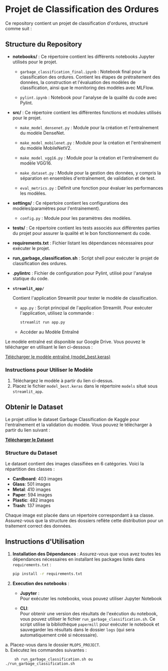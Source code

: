 # Projet de Classification des Ordures

Ce repository contient un projet de classification d'ordures, structuré comme suit :

## Structure du Repository

- **notebooks/** : Ce répertoire contient les différents notebooks Jupyter utilisés pour le projet.
  - `garbage_classification_final.ipynb` : Notebook final pour la classification des ordures. Contient les étapes de prétraitement des données, la construction et l'évaluation des modèles de classification, ainsi que le monitoring des modèles avec MLFlow.

  - `pylint.ipynb` : Notebook pour l'analyse de la qualité du code avec Pylint.

- **src/** : Ce répertoire contient les différentes fonctions et modules utilisés pour le projet.
  - `make_model_densenet.py` : Module pour la création et l'entraînement du modèle DenseNet.

  - `make_model_mobilenet.py` : Module pour la création et l'entraînement du modèle MobileNetV2.

  - `make_model_vgg16.py` : Module pour la création et l'entraînement du modèle VGG16.

  - `make_dataset.py` : Module pour la gestion des données, y compris la séparation en ensembles d'entraînement, de validation et de test.

  - `eval_metrics.py` : Définit une fonction pour évaluer les performances les modèles.

- **settings/** : Ce répertoire contient les configurations des modèles(paramètres pour l'entrainement).
    - `config.py` : Module pour les paramètres des modèles.

- **tests/** : Ce répertoire contient les tests associés aux différentes parties du projet pour assurer la qualité et le bon fonctionnement du code.

- **requirements.txt** : Fichier listant les dépendances nécessaires pour exécuter le projet.

- **run_garbage_classification.sh** : Script shell pour exécuter le projet de classification des ordures.

- **.pylintrc** : Fichier de configuration pour Pylint, utilisé pour l'analyse statique du code.

- **`streamlit_app/`**  

  Contient l'application Streamlit pour tester le modèle de classification.  
  - `app.py` : Script principal de l'application Streamlit. Pour exécuter l'application, utilisez la commande :

    ```bash
    streamlit run app.py

  - Accéder au Modèle Entraîné

Le modèle entraîné est disponible sur Google Drive. Vous pouvez le télécharger en utilisant le lien ci-dessous :

[Télécharger le modèle entraîné (model_best.keras)](https://drive.google.com/file/d/1IkLReT9dNKQiimy8Vl5Oi9MAz0BNAr2v/view?usp=sharing)

### Instructions pour Utiliser le Modèle

1. Téléchargez le modèle à partir du lien ci-dessus.
2. Placez le fichier `model_best.keras` dans le répertoire `models` situé sous `streamlit_app`.

## Obtenir le Dataset

Le projet utilise le dataset Garbage Classification de Kaggle pour l'entraînement et la validation du modèle. Vous pouvez le télécharger à partir du lien suivant :

[**Télécharger le Dataset**](https://www.kaggle.com/datasets/asdasdasasdas/garbage-classification?datasetId=81794&sortBy=voteCount)

### Structure du Dataset

Le dataset contient des images classifiées en 6 catégories. Voici la répartition des classes :

- **Cardboard**: 403 images
- **Glass**: 501 images
- **Metal**: 410 images
- **Paper**: 594 images
- **Plastic**: 482 images
- **Trash**: 137 images

Chaque image est placée dans un répertoire correspondant à sa classe. Assurez-vous que la structure des dossiers reflète cette distribution pour un traitement correct des données.


## Instructions d'Utilisation

1. **Installation des Dépendances** : 
   Assurez-vous que vous avez toutes les dépendances nécessaires en installant les packages listés dans `requirements.txt` :
   ```bash
   pip install -r requirements.txt

2. **Execution des notebooks** : 

   - **Jupyter** :  
   Pour exécuter les notebooks, vous pouvez utiliser Jupyter Notebook

   - **CLI**:  
  Pour obtenir une version des résultats de l'exécution du notebook, vous pouvez utiliser le fichier `run_garbage_classification.sh`. Ce script utilise la bibliothèque `papermill` pour exécuter le notebook et sauvegarder les résultats dans le dossier `logs` (qui sera automatiquement créé si nécessaire).  

  a. Placez-vous dans le dossier `MLOPS_PROJECT`.  
  b. Exécutez les commandes suivantes :


        sh run_garbage_classification.sh ou ./run_garbage_classification.sh

